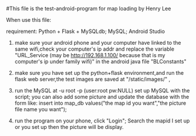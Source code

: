 #This file is the test-android-program for map loading by Henry Lee

When use this file:

requirement:
	Python + Flask + MySQLdb;
	MySQL;
	Android Studio
	
1)
	make sure your android phone and your computer have linked to the same wifi,check your computer's ip addr and replace the variable "URL_Service (may be http://192.168.1.100/ because that is my computer's ip under family wifi)" in the android java file "BLConstants"  

2)
	make sure you have set up the python+flask environment,and run the flask web server,the test images are saved at "/static/images/" , 
	

3)
	run the MySQL  at  -u root -p    (user:root pw:NULL)
	set up MySQL with the script; 
	you can also add some picture and update the database with the form like:
	insert into map_db values("the map id you want","the picture file name you want");

4)
	run the program on your phone, click "Login";
	Search the mapid I set up or you set up then the picture will be display.
